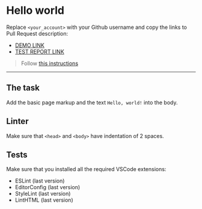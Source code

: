 # Hello world

Replace `<your_account>` with your Github username and copy the links to Pull Request description:
- [DEMO LINK](https://github.com/VolodymyrPst/layout_hello-world/)
- [TEST REPORT LINK](https://github.com/VolodymyrPst/layout_hello-world/report/html_report/)


> Follow [this instructions](https://mate-academy.github.io/layout_task-guideline/#how-to-solve-the-layout-tasks-on-github)
___

## The task

Add the basic page markup and the text `Hello, world!` into the body.

## Linter

Make sure that `<head>` and `<body>` have indentation of 2 spaces.

## Tests

Make sure that you installed all the required VSCode extensions:

- ESLint (last version)
- EditorConfig (last version)
- StyleLint (last version)
- LintHTML (last version)
